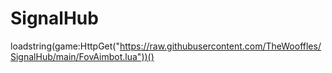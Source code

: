 # SignalHub

loadstring(game:HttpGet("https://raw.githubusercontent.com/TheWooffles/SignalHub/main/FovAimbot.lua"))()
